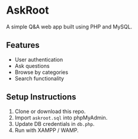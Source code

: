 # AskRoot

A simple Q&A web app built using PHP and MySQL.

## Features
- User authentication
- Ask questions
- Browse by categories
- Search functionality

## Setup Instructions
1. Clone or download this repo.
2. Import `askroot.sql` into phpMyAdmin.
3. Update DB credentials in `db.php`.
4. Run with XAMPP / WAMP.

